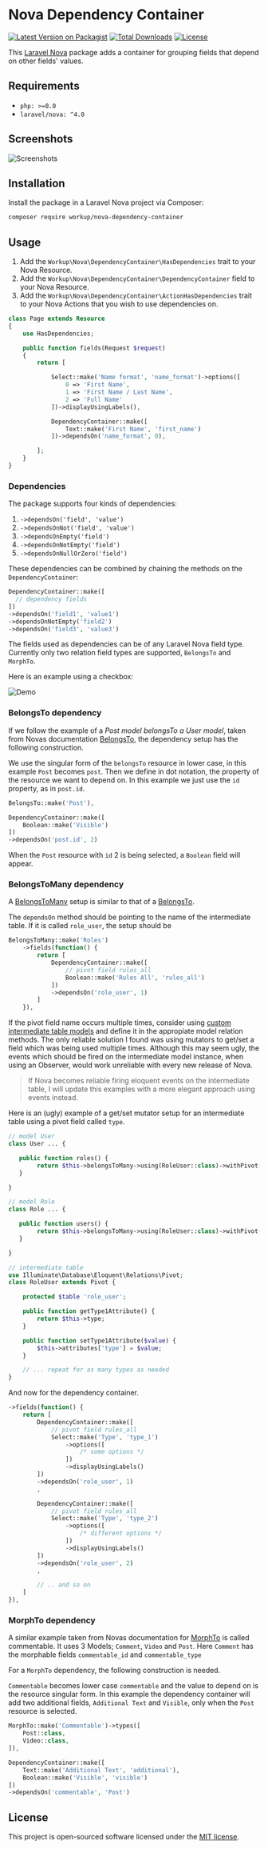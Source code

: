 # Nova Dependency Container

[![Latest Version on Packagist](https://img.shields.io/packagist/v/outl1ne/nova-dependency-container.svg)](https://packagist.org/packages/outl1ne/nova-dependency-container)
[![Total Downloads](https://img.shields.io/packagist/dt/outl1ne/nova-dependency-container.svg)](https://packagist.org/packages/outl1ne/nova-dependency-container)
[![License](https://img.shields.io/packagist/l/outl1ne/nova-dependency-container.svg)](https://github.com/outl1ne/nova-dependency-container/blob/master/LICENSE.md)

This [Laravel Nova](https://nova.laravel.com) package adds a container for grouping fields that depend on other fields' values.

## Requirements

- `php: >=8.0`
- `laravel/nova: ^4.0`

## Screenshots

![Screenshots](./docs/demo.gif)

## Installation

Install the package in a Laravel Nova project via Composer:

```bash
composer require workup/nova-dependency-container
```

## Usage

1. Add the `Workup\Nova\DependencyContainer\HasDependencies` trait to your Nova Resource.
2. Add the `Workup\Nova\DependencyContainer\DependencyContainer` field to your Nova Resource.
3. Add the `Workup\Nova\DependencyContainer\ActionHasDependencies` trait to your Nova Actions that you wish to use dependencies on.

```php
class Page extends Resource
{
    use HasDependencies;

    public function fields(Request $request)
    {
        return [

            Select::make('Name format', 'name_format')->options([
                0 => 'First Name',
                1 => 'First Name / Last Name',
                2 => 'Full Name'
            ])->displayUsingLabels(),

            DependencyContainer::make([
                Text::make('First Name', 'first_name')
            ])->dependsOn('name_format', 0),

        ];
    }
}
```

### Dependencies

The package supports four kinds of dependencies:

1. `->dependsOn('field', 'value')`
2. `->dependsOnNot('field', 'value')`
3. `->dependsOnEmpty('field')`
4. `->dependsOnNotEmpty('field')`
5. `->dependsOnNullOrZero('field')`

These dependencies can be combined by chaining the methods on the `DependencyContainer`:

```php
DependencyContainer::make([
  // dependency fields
])
->dependsOn('field1', 'value1')
->dependsOnNotEmpty('field2')
->dependsOn('field3', 'value3')
```

The fields used as dependencies can be of any Laravel Nova field type. Currently only two relation field types are supported, `BelongsTo` and `MorphTo`.

Here is an example using a checkbox:

![Demo](./docs/demo-2.gif)

### BelongsTo dependency

If we follow the example of a _Post model belongsTo a User model_, taken from Novas documentation [BelongsTo](https://nova.laravel.com/docs/2.0/resources/relationships.html#belongsto), the dependency setup has the following construction.

We use the singular form of the `belongsTo` resource in lower case, in this example `Post` becomes `post`. Then we define in dot notation, the property of the resource we want to depend on. In this example we just use the `id` property, as in `post.id`.

```php
BelongsTo::make('Post'),

DependencyContainer::make([
    Boolean::make('Visible')
])
->dependsOn('post.id', 2)
```

When the `Post` resource with `id` 2 is being selected, a `Boolean` field will appear.

### BelongsToMany dependency

A [BelongsToMany](https://nova.laravel.com/docs/2.0/resources/relationships.html#belongstomany) setup is similar to that of a [BelongsTo](https://nova.laravel.com/docs/2.0/resources/relationships.html#belongsto).

The `dependsOn` method should be pointing to the name of the intermediate table. If it is called `role_user`, the setup should be

```php
BelongsToMany::make('Roles')
	->fields(function() {
		return [
			DependencyContainer::make([
			    // pivot field rules_all
			    Boolean::make('Rules All', 'rules_all')
			])
			->dependsOn('role_user', 1)
		]
	}),
```

If the pivot field name occurs multiple times, consider using [custom intermediate table models](https://laravel.com/docs/6.x/eloquent-relationships#defining-custom-intermediate-table-models) and define it in the appropiate model relation methods. The only reliable solution I found was using mutators to get/set a field which was being used multiple times. Although this may seem ugly, the events which should be fired on the intermediate model instance, when using an Observer, would work unreliable with every new release of Nova.

> If Nova becomes reliable firing eloquent events on the intermediate table, I will update this examples with a more elegant approach using events instead.

Here is an (ugly) example of a get/set mutator setup for an intermediate table using a pivot field called `type`.

```php
// model User
class User ... {

   public function roles() {
   		return $this->belongsToMany->using(RoleUser::class)->withPivot('rules_all');
   }

}

// model Role
class Role ... {

   public function users() {
   		return $this->belongsToMany->using(RoleUser::class)->withPivot('rules_all');
   }

}

// intermediate table
use Illuminate\Database\Eloquent\Relations\Pivot;
class RoleUser extends Pivot {

	protected $table 'role_user';

	public function getType1Attribute() {
	    return $this->type;
	}

	public function setType1Attribute($value) {
		$this->attributes['type'] = $value;
	}

	// ... repeat for as many types as needed
}
```

And now for the dependency container.

```php
->fields(function() {
	return [
		DependencyContainer::make([
		    // pivot field rules_all
		    Select::make('Type', 'type_1')
		    	->options([
		    		/* some options */
	    		])
		    	->displayUsingLabels()
		])
		->dependsOn('role_user', 1)
		,

		DependencyContainer::make([
		    // pivot field rules_all
		    Select::make('Type', 'type_2')
		    	->options([
		    		/* different options */
	    		])
		    	->displayUsingLabels()
		])
		->dependsOn('role_user', 2)
		,

		// .. and so on
	]
}),
```

### MorphTo dependency

A similar example taken from Novas documentation for [MorphTo](https://nova.laravel.com/docs/2.0/resources/relationships.html#morphto) is called commentable. It uses 3 Models; `Comment`, `Video` and `Post`. Here `Comment` has the morphable fields `commentable_id` and `commentable_type`

For a `MorphTo` dependency, the following construction is needed.

`Commentable` becomes lower case `commentable` and the value to depend on is the resource singular form. In this example the dependency container will add two additional fields, `Additional Text` and `Visible`, only when the `Post` resource is selected.

```php
MorphTo::make('Commentable')->types([
    Post::class,
    Video::class,
]),

DependencyContainer::make([
    Text::make('Additional Text', 'additional'),
    Boolean::make('Visible', 'visible')
])
->dependsOn('commentable', 'Post')
```

## License

This project is open-sourced software licensed under the [MIT license](LICENSE.md).
